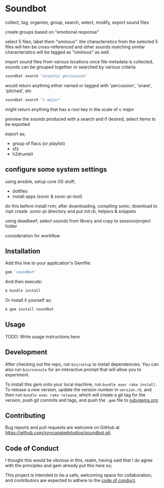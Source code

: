 # Soundbot

collect, tag, organize, group, search, select, modify, export sound files

create groups based on "emotional response"

select 5 files, label them "ominous". the characteristics from the selected 5 files will hen be cross-referenced and other sounds matching similar characteristics will be tagged as "ominous" as well.

import sound files from various locations
once file metadata is collected, sounds can be grouped together or searched by various criteria

```bash
soundbot search "acoustic percussion"
```

would return anything either named or tagged with 'percussion', 'snare', 'pitched', etc

```bash
soundbot search "c major"
```

might return anything that has a root key in the scale of c major

preview the sounds produced with a search and if desired, select items to be exported

export as;
 - group of flacs (or playlist)
 - sfz
 - h2drumkit




## configure some system settings
using ansible, setup core OS stuff;
  * dotfiles
  * install apps (sonic & sonic-pi-tool)

do this before install rvm;
after downloading, compiling sonic;
  download to /opt
  create .sonic-pi directory and put init.rb, helpers & snippets


using deadbeef; select sounds from library and copy to session/project folder

consideration for workflow 





## Installation

Add this line to your application's Gemfile:

```ruby
gem 'soundbot'
```

And then execute:

```bash
$ bundle install
```
Or install it yourself as:

```bash
$ gem install soundbot
```





## Usage

TODO: Write usage instructions here

## Development

After checking out the repo, run `bin/setup` to install dependencies. You can also run `bin/console` for an interactive prompt that will allow you to experiment.

To install this gem onto your local machine, run `bundle exec rake install`. To release a new version, update the version number in `version.rb`, and then run `bundle exec rake release`, which will create a git tag for the version, push git commits and tags, and push the `.gem` file to [rubygems.org](https://rubygems.org).


## Contributing

Bug reports and pull requests are welcome on GitHub at https://github.com/syncopatedstudios/soundbot.git.




## Code of Conduct

I thought this would be obvious in this, realm, having said that I do agree with the principles and gem already put this here so;

This project is intended to be a safe, welcoming space for collaboration, and contributors are expected to adhere to the [code of conduct](https://github.com/syncopatedstudios/soundbot/blob/master/CODE_OF_CONDUCT.md).

